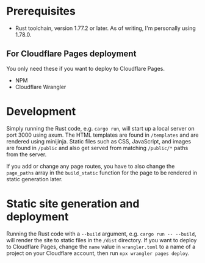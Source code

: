 # Prerequisites

- Rust toolchain, version 1.77.2 or later. As of writing, I'm personally using 1.78.0.

## For Cloudflare Pages deployment

You only need these if you want to deploy to Cloudflare Pages.

- NPM
- Cloudflare Wrangler

# Development

Simply running the Rust code, e.g. `cargo run`, will start up a local server on port 3000 using axum. The HTML templates are found in `/templates` and are rendered using minijinja. Static files such as CSS, JavaScript, and images are found in `/public` and also get served from matching `/public/*` paths from the server.

If you add or change any page routes, you have to also change the `page_paths` array in the `build_static` function for the page to be rendered in static generation later.

# Static site generation and deployment

Running the Rust code with a `--build` argument, e.g. `cargo run -- --build`, will render the site to static files in the `/dist` directory. If you want to deploy to Cloudflare Pages, change the `name` value in `wrangler.toml` to a name of a project on your Cloudflare account, then run `npx wrangler pages deploy`.
